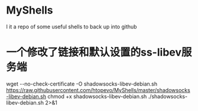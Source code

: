 # MyShells
I it a repo of some useful shells to back up into github

# 一个修改了链接和默认设置的ss-libev服务端
wget --no-check-certificate -O shadowsocks-libev-debian.sh https://raw.githubusercontent.com/htopevo/MyShells/master/shadowsocks-libev-debian.sh
chmod +x shadowsocks-libev-debian.sh
./shadowsocks-libev-debian.sh 2>&1